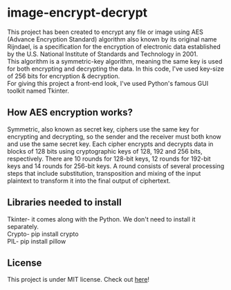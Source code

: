 # image-encrypt-decrypt
This project has been created to encrypt any file or image using AES (Advance Encryption Standard) algorithm  also known by its original name Rijndael, is a specification for the encryption of electronic data established by the U.S. National Institute of Standards and Technology in 2001.  <br/>
This algorithm is a symmetric-key algorithm, meaning the same key is used for both encrypting and decrypting the data. In this code, I've used key-size of 256 bits for encryption & decryption. <br/>
For giving this project a front-end look, I've used Python's famous GUI toolkit named Tkinter.

## How AES encryption works?
Symmetric, also known as secret key, ciphers use the same key for encrypting and decrypting, so the sender and the receiver must both know and use the same secret key. Each cipher encrypts and decrypts data in blocks of 128 bits using cryptographic keys of 128, 192 and 256 bits, respectively. There are 10 rounds for 128-bit keys, 12 rounds for 192-bit keys and 14 rounds for 256-bit keys. A round consists of several processing steps that include substitution, transposition and mixing of the input plaintext to transform it into the final output of ciphertext.

## Libraries needed to install
Tkinter- it comes along with the Python. We don't need to install it separately. <br/>
Crypto- pip install crypto <br/>
PIL- pip install pillow 

## License
This project is under MIT license. Check out [here](https://github.com/shi-wal/image-encrypt-decrypt/blob/main/LICENSE.txt)!
